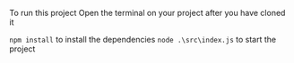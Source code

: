 To run this project 
Open the terminal on your project after you have cloned it

`npm install`  to install the dependencies
`node .\src\index.js` to start the project
